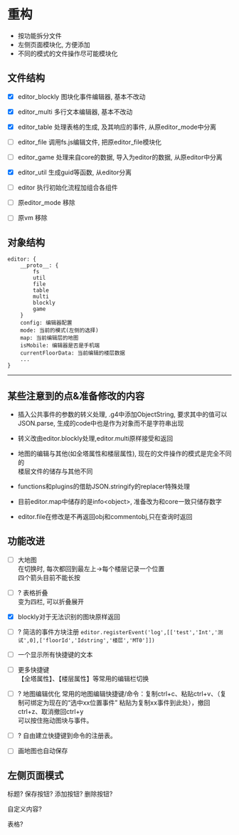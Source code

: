 # 重构

+ 按功能拆分文件
+ 左侧页面模块化, 方便添加
+ 不同的模式的文件操作尽可能模块化


## 文件结构

+ [x] editor_blockly 图块化事件编辑器, 基本不改动
+ [x] editor_multi 多行文本编辑器, 基本不改动
+ [x] editor_table 处理表格的生成, 及其响应的事件, 从原editor\_mode中分离
+ [ ] editor_file 调用fs.js编辑文件, 把原editor\_file模块化
+ [ ] editor_game 处理来自core的数据, 导入为editor的数据, 从原editor中分离
+ [x] editor_util 生成guid等函数, 从editor分离
+ [ ] editor 执行初始化流程加组合各组件
+ [ ] 原editor_mode 移除
+ [ ] 原vm 移除


## 对象结构

```
editor: {
    __proto__: {
        fs
        util
        file
        table
        multi
        blockly
        game
    }
    config: 编辑器配置
    mode: 当前的模式(左侧的选择)
    map: 当前编辑层的地图
    isMobile: 编辑器是否是手机端
    currentFloorData: 当前编辑的楼层数据
    ...
}
```

---

## 某些注意到的点&准备修改的内容

+ 插入公共事件的参数的转义处理, .g4中添加ObjectString, 要求其中的值可以JSON.parse, 生成的code中也是作为对象而不是字符串出现

+ 转义改由editor.blockly处理,editor.multi原样接受和返回

+ 地图的编辑与其他(如全塔属性和楼层属性), 现在的文件操作的模式是完全不同的  
  楼层文件的储存与其他不同

+ functions和plugins的借助JSON.stringify的replacer特殊处理

+ 目前editor.map中储存的是info\<object\>, 准备改为和core一致只储存数字

+ editor.file在修改是不再返回obj和commentobj,只在查询时返回

## 功能改进

+ [ ] 大地图  
  在切换时, 每次都回到最左上->每个楼层记录一个位置  
  四个箭头目前不能长按

+ [ ] ? 表格折叠  
  变为四栏, 可以折叠展开

+ [x] blockly对于无法识别的图块原样返回

+ [ ] ? 简洁的事件方块注册
  `editor.registerEvent('log',[['test','Int','测试',0],['floorId','Idstring','楼层','MT0']])`

+ [ ] 一个显示所有快捷键的文本

+ [ ] 更多快捷键  
  【全塔属性】、【楼层属性】等常用的编辑栏切换  

+ [ ] ? 地图编辑优化
  常用的地图编辑快捷键/命令：复制ctrl+c、粘贴ctrl+v、（复制可绑定为现在的“选中xx位置事件” 粘贴为复制xx事件到此处），撤回ctrl+z、取消撤回ctrl+y  
  可以按住拖动图块与事件。

+ [ ] ? 自由建立快捷键到命令的注册表。

+ [ ] 画地图也自动保存



## 左侧页面模式

标题? 保存按钮? 添加按钮? 删除按钮?

自定义内容?

表格?
